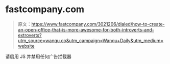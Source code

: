 # fastcompany.com

> 原文：<https://www.fastcompany.com/3021206/dialed/how-to-create-an-open-office-that-is-more-awesome-for-both-introverts-and-extroverts?utm_source=wanqu.co&utm_campaign=Wanqu+Daily&utm_medium=website>

请启用 JS 并禁用任何广告拦截器